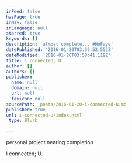 ```yaml
---
inFeed: false
hasPage: true
inNav: false
inLanguage: null
starred: true
keywords: []
description: 'almost complete... #HoFaye'
datePublished: '2016-01-20T03:59:52.553Z'
dateModified: '2016-01-20T03:58:41.119Z'
title: I connected; U.
author: []
authors: []
publisher:
  name: null
  domain: null
  url: null
  favicon: null
sourcePath: _posts/2016-01-20-i-connected-u.md
published: true
url: i-connected-u/index.html
_type: Blurb

---
```

personal project nearing completion 

I connected; U.